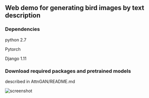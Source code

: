 ## Web demo for generating bird images by text description

### Dependencies
python 2.7

Pytorch

Django 1.11

### Download required packages and pretrained models
described in AttnGAN/README.md

![screenshot](https://github.com/gyxoned/bird_demo/tree/master/static/img/screen.png)
